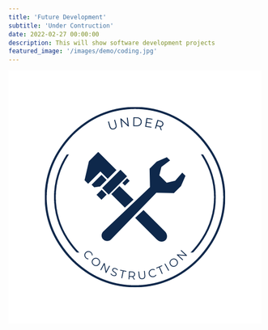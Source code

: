 ```yaml
---
title: 'Future Development'
subtitle: 'Under Contruction'
date: 2022-02-27 00:00:00
description: This will show software development projects
featured_image: '/images/demo/coding.jpg'
---
```

![](/images/demo/Under-C.png)

 
 
